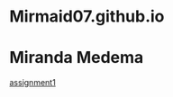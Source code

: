 # Mirmaid07.github.io
<h1>Miranda Medema</h1>
<p><a href="/BasicWebDesign/assignment1.html" target"blank">assignment1</a> </p>

